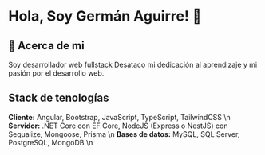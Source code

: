 
# Hola, Soy Germán Aguirre! 👋


## 🚀 Acerca de mi
Soy desarrollador web fullstack Desataco mi dedicación al aprendizaje y mi pasión por el desarrollo web.


## Stack de tenologías

**Cliente:** Angular, Bootstrap, JavaScript, TypeScript, TailwindCSS \\n
**Servidor:** .NET Core con EF Core, NodeJS (Express o NestJS) con Sequalize, Mongoose, Prisma \n
**Bases de datos:** MySQL, SQL Server, PostgreSQL, MongoDB \n
